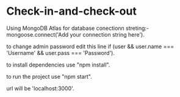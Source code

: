# Check-in-and-check-out

Using MongoDB Atlas for database 
conectionn streting:- mongoose.connect('Add your connection string here').

to change admin password edit this line if (user && user.name === 'Username' && user.pass === 'Password').

to install dependencies use "npm install".

to run the project use "npm start".

url will be 'localhost:3000'.
